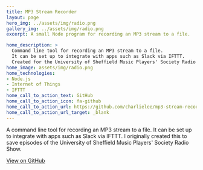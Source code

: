 ```yaml
---
title: MP3 Stream Recorder
layout: page
hero_img: ../assets/img/radio.png
gallery_img: ../assets/img/radio.png
excerpt: A small Node program for recording an MP3 stream to a file.

home_description: >
  Command line tool for recording an MP3 stream to a file.
  It can be set up to integrate with apps such as Slack via IFTTT.
  Created for the University of Sheffield Music Players' Society Radio Show.
home_image: assets/img/radio.png
home_technologies:
- Node.js
- Internet of Things
- IFTTT
home_call_to_action_text: GitHub
home_call_to_action_icon: fa-github
home_call_to_action_url: https://github.com/charlielee/mp3-stream-recorder
home_call_to_action_url_target: _blank
---
```

A command line tool for recording an MP3 stream to a file. It can be set up to integrate with apps such as Slack via IFTTT.
I originally created this to save episodes of the University of Sheffield Music Players' Society Radio Show.

[View on GitHub](https://github.com/charlielee/mp3-stream-recorder)